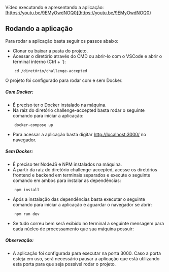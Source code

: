 Vídeo executando e apresentando a aplicação: [https://youtu.be/9EMyOwdNOQ0](https://youtu.be/9EMyOwdNOQ0)

## Rodando a aplicação
Para rodar a aplicação basta seguir os passos abaixo:

- Clonar ou baixar a pasta do projeto.
- Acessar o diretório através do CMD ou abrir-lo com o VSCode e abrir o terminal interno (Ctrl + '):
```
    cd /diretório/challenge-accepted
```
O projeto foi configurado para rodar com e sem Docker.

##### Com Docker: 
- É preciso ter o Docker instalado na máquina.
- Na raiz do diretório challenge-accepted basta rodar o seguinte comando para iniciar a aplicação:
```
    docker-compose up
```
- Para acessar a aplicação basta digitar [http://localhost:3000/](http://localhost:3000/) no navegador.

##### Sem Docker: 
- É preciso ter NodeJS e NPM instalados na máquina.
- À partir da raiz do diretório challenge-accepted, acesse os diretórios frontend e backend em terminais separados e execute o seguinte comando em ambos para instalar as dependências:
```
    npm install
```
- Após a instalação das dependências basta executar o seguinte comando para iniciar a aplicação e aguardar o navegador se abrir:
```
    npm run dev
```
- Se tudo correu bem será exibido no terminal a seguinte mensagem para cada núcleo de processamento que sua máquina possuir:

##### Observação: 
   * A aplicação foi configurada para executar na porta 3000. Caso a porta esteja em uso, será necessário pausar a aplicação que está utilizando esta porta para que seja possível rodar o projeto.

    